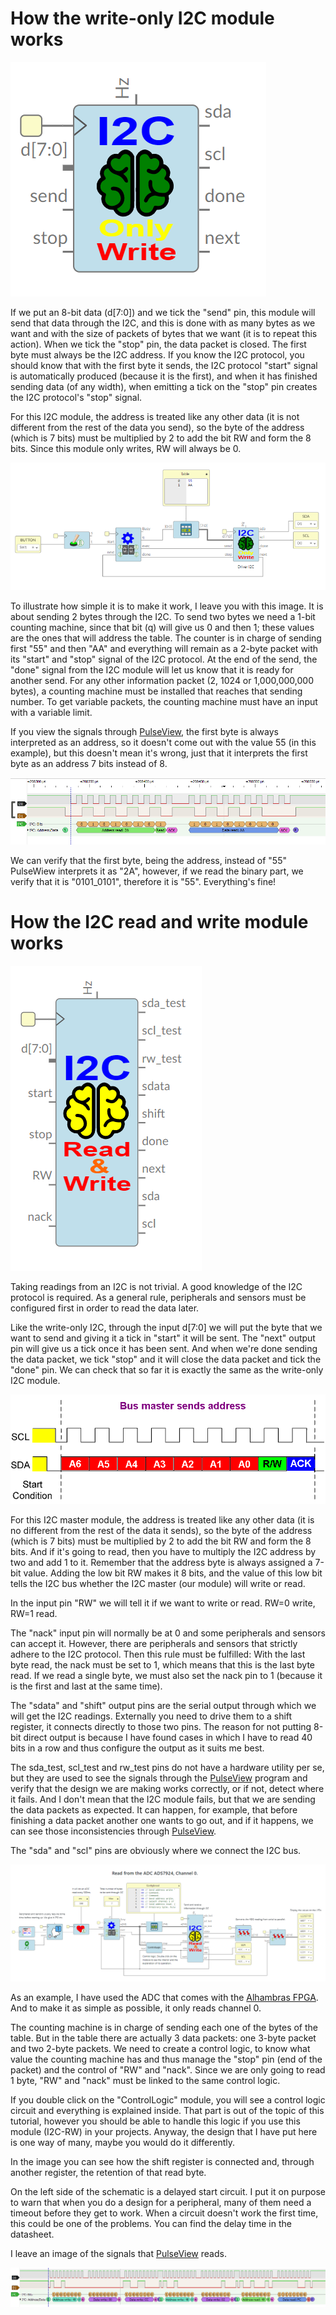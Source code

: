 # How the write-only I2C module works

![](https://github.com/Democrito/repositorios/blob/master/Sensors/I2C/LCD/img/i2c%20only%20write.PNG)

If we put an 8-bit data (d[7:0]) and we tick the "send" pin, this module will send that data through the I2C, and this is done with as many bytes as we want and with the size of packets of bytes that we want (it is to repeat this action). When we tick the "stop" pin, the data packet is closed. The first byte must always be the I2C address. If you know the I2C protocol, you should know that with the first byte it sends, the I2C protocol "start" signal is automatically produced (because it is the first), and when it has finished sending data (of any width), when emitting a tick on the "stop" pin creates the I2C protocol's "stop" signal.

For this I2C module, the address is treated like any other data (it is not different from the rest of the data you send), so the byte of the address (which is 7 bits) must be multiplied by 2 to add the bit RW and form the 8 bits. Since this module only writes, RW will always be 0.

![](https://github.com/Democrito/repositorios/blob/master/Sensors/I2C/LCD/img/ejemplo%20simple%20i2c.PNG)

To illustrate how simple it is to make it work, I leave you with this image. It is about sending 2 bytes through the I2C. To send two bytes we need a 1-bit counting machine, since that bit (q) will give us 0 and then 1; these values are the ones that will address the table. The counter is in charge of sending first "55" and then "AA" and everything will remain as a 2-byte packet with its "start" and "stop" signal of the I2C protocol. At the end of the send, the "done" signal from the I2C module will let us know that it is ready for another send. For any other information packet (2, 1024 or 1,000,000,000 bytes), a counting machine must be installed that reaches that sending number. To get variable packets, the counting machine must have an input with a variable limit.

If you view the signals through [PulseView](https://sigrok.org/doc/pulseview/0.4.1/manual.html), the first byte is always interpreted as an address, so it doesn't come out with the value 55 (in this example), but this doesn't mean it's wrong, just that it interprets the first byte as an address 7 bits instead of 8.

![](https://github.com/Democrito/repositorios/blob/master/Sensors/I2C/Signals%20i2c%20example.PNG)

We can verify that the first byte, being the address, instead of "55" PulseWiew interprets it as "2A", however, if we read the binary part, we verify that it is "0101_0101", therefore it is "55". Everything's fine!

# How the I2C read and write module works

![](https://github.com/Democrito/repositorios/blob/master/Sensors/I2C/image_I2C_RW_module.PNG)

Taking readings from an I2C is not trivial. A good knowledge of the I2C protocol is required. As a general rule, peripherals and sensors must be configured first in order to read the data later.

Like the write-only I2C, through the input d[7:0] we will put the byte that we want to send and giving it a tick in "start" it will be sent. The "next" output pin will give us a tick once it has been sent. And when we're done sending the data packet, we tick "stop" and it will close the data packet and tick the "done" pin. We can check that so far it is exactly the same as the write-only I2C module.

![](https://github.com/Democrito/I2C_only_write/blob/master/IMG/send_address.PNG)

For this I2C master module, the address is treated like any other data (it is no different from the rest of the data it sends), so the byte of the address (which is 7 bits) must be multiplied by 2 to add the bit RW and form the 8 bits. And if it's going to read, then you have to multiply the I2C address by two and add 1 to it. Remember that the address byte is always assigned a 7-bit value. Adding the low bit RW makes it 8 bits, and the value of this low bit tells the I2C bus whether the I2C master (our module) will write or read.

In the input pin "RW" we will tell it if we want to write or read. RW=0 write, RW=1 read.

The "nack" input pin will normally be at 0 and some peripherals and sensors can accept it. However, there are peripherals and sensors that strictly adhere to the I2C protocol. Then this rule must be fulfilled: With the last byte read, the nack must be set to 1, which means that this is the last byte read. If we read a single byte, we must also set the nack pin to 1 (because it is the first and last at the same time).

The "sdata" and "shift" output pins are the serial output through which we will get the I2C readings. Externally you need to drive them to a shift register, it connects directly to those two pins. The reason for not putting 8-bit direct output is because I have found cases in which I have to read 40 bits in a row and thus configure the output as it suits me best.

The sda_test, scl_test and rw_test pins do not have a hardware utility per se, but they are used to see the signals through the [PulseView](https://sigrok.org/doc/pulseview/0.4.1/manual.html) program and verify that the design we are making works correctly, or if not, detect where it fails. And I don't mean that the I2C module fails, but that we are sending the data packets as expected. It can happen, for example, that before finishing a data packet another one wants to go out, and if it happens, we can see those inconsistencies through [PulseView](https://sigrok.org/doc/pulseview/0.4.1/manual.html).

The "sda" and "scl" pins are obviously where we connect the I2C bus.

![](https://github.com/Democrito/repositorios/blob/master/Sensors/I2C/image_example_I2C_RW_ADC.PNG)

As an example, I have used the ADC that comes with the [Alhambras FPGA](https://alhambrabits.com/alhambra/). And to make it as simple as possible, it only reads channel 0.

The counting machine is in charge of sending each one of the bytes of the table. But in the table there are actually 3 data packets: one 3-byte packet and two 2-byte packets. We need to create a control logic, to know what value the counting machine has and thus manage the "stop" pin (end of the packet) and the control of "RW" and "nack". Since we are only going to read 1 byte, "RW" and "nack" must be linked to the same control logic.

If you double click on the "ControlLogic" module, you will see a control logic circuit and everything is explained inside. That part is out of the topic of this tutorial, however you should be able to handle this logic if you use this module (I2C-RW) in your projects. Anyway, the design that I have put here is one way of many, maybe you would do it differently.

In the image you can see how the shift register is connected and, through another register, the retention of that read byte.

On the left side of the schematic is a delayed start circuit. I put it on purpose to warn that when you do a design for a peripheral, many of them need a timeout before they get to work. When a circuit doesn't work the first time, this could be one of the problems. You can find the delay time in the datasheet.

I leave an image of the signals that [PulseView](https://sigrok.org/doc/pulseview/0.4.1/manual.html) reads.

![](https://github.com/Democrito/repositorios/blob/master/Sensors/I2C/ads7924_signals.png)
